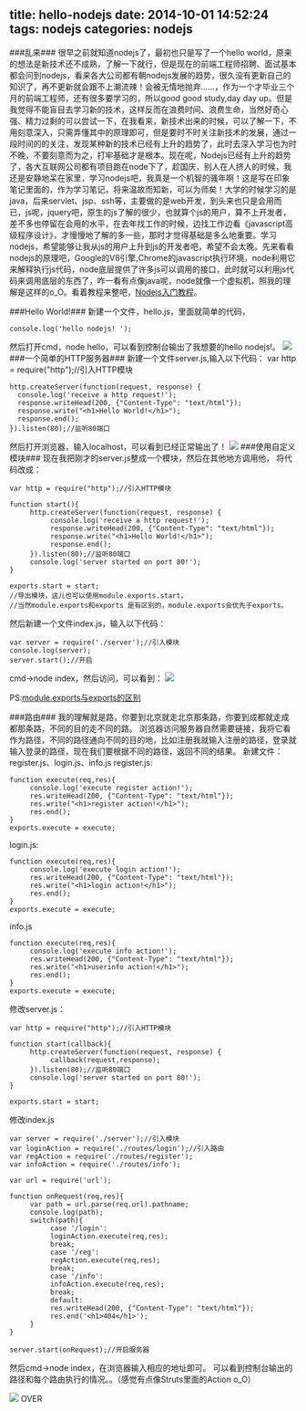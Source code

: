title: hello-nodejs
date: 2014-10-01 14:52:24
tags: nodejs
categories: nodejs
---
###乱来###
很早之前就知道nodejs了，最初也只是写了一个hello world，原来的想法是新技术还不成熟，了解一下就行，但是现在的前端工程师招聘、面试基本都会问到nodejs，看来各大公司都有朝nodejs发展的趋势，很久没有更新自己的知识了，再不更新就会跟不上潮流辣！会被无情地抛弃......，作为一个才毕业三个月的前端工程师，还有很多要学习的，所以good good study,day day up。但是我觉得不能盲目去学习新的技术，这样反而在浪费时间、浪费生命，当然好奇心强、精力过剩的可以尝试一下，在我看来，新技术出来的时候，可以了解一下，不用刻意深入，只需弄懂其中的原理即可，但是要时不时关注新技术的发展，通过一段时间的的关注，发现某种新的技术已经有上升的趋势了，此时去深入学习也为时不晚，不要刻意而为之，打牢基础才是根本。现在呢，Nodejs已经有上升的趋势了，各大互联网公司都有项目跑在node下了，趁国庆，别人在人挤人的时候，我还是安静地呆在家里，学习nodejs吧，我真是一个机智的骚年啊！这是写在印象笔记里面的，作为学习笔记，将来温故而知新，可以为师矣！<!--more-->大学的时候学习的是java，后来servlet、jsp、ssh等，主要做的是web开发，到头来也只是会用而已，js呢，jquery吧，原生的js了解的很少，也就算个js的用户，算不上开发者，差不多也停留在会用的水平，在去年找工作的时候，边找工作边看《javascript高级程序设计》，才慢慢地了解的多一些，那时才觉得基础是多么地重要。学习nodejs，希望能够让我从js的用户上升到js的开发者吧，希望不会太晚。先来看看nodejs的原理吧，Google的V8引擎,Chrome的javascript执行环境，node利用它来解释执行js代码，node底层提供了许多js可以调用的接口，此时就可以利用js代码来调用底层的东西了，咋一看有点像java呢，node就像一个虚拟机，照我的理解是这样的o_O。看着教程来整吧，[Nodejs入门教程](http://www.nodebeginner.org/index-zh-cn.html)。


###Hello World!###
新建一个文件，hello.js，里面就简单的代码，

	console.log('hello nodejs! ');

然后打开cmd，node hello，可以看到控制台输出了我想要的hello nodejs!。
![](http://icaifeimg.qiniudn.com/hello-nodejs.png)
###一个简单的HTTP服务器###
新建一个文件server.js,输入以下代码：
	var http = require("http");//引入HTTP模块
	
	http.createServer(function(request, response) {
	  console.log('receive a http request!');
	  response.writeHead(200, {"Content-Type": "text/html"});
	  response.write("<h1>Hello World!</h1>");
	  response.end();
	}).listen(80);//监听80端口
然后打开浏览器，输入localhost，可以看到已经正常输出了！
![](http://icaifeimg.qiniudn.com/hello-nodejs-express.png)
###使用自定义模块###
现在我把刚才的server.js整成一个模块，然后在其他地方调用他， 将代码改成：

	var http = require("http");//引入HTTP模块

	function start(){
	     http.createServer(function(request, response) {
	          console.log('receive a http request!');
	          response.writeHead(200, {"Content-Type": "text/html"});
	          response.write("<h1>Hello World!</h1>");
	          response.end();
	     }).listen(80);//监听80端口
	     console.log('server started on port 80!');
	}

	exports.start = start;
	//导出模块，这儿也可以使用module.exports.start，
	//当然module.exports和exports 是有区别的，module.exports会优先于exports。

然后新建一个文件index.js，输入以下代码：

	var server = require('./server');//引入模块
	console.log(server);
	server.start();//开启

cmd->node index，然后访问，可以看到：
![](http://icaifeimg.qiniudn.com/hello-nodejs-show.png)

PS:[module.exports与exports的区别](http://www.cnblogs.com/pigtail/archive/2013/01/14/2859555.html)

###路由###
我的理解就是路，你要到北京就走北京那条路，你要到成都就走成都那条路，不同的目的走不同的路。
浏览器访问服务器自然需要链接，我将它看作为路径，不同的路径通向不同的目的地，比如注册我就输入注册的路径，登录就输入登录的路径，现在我们要根据不同的路径，返回不同的结果。
新建文件：register.js、login.js、info.js
register.js:

	function execute(req,res){
	     console.log('execute register action!');
	     res.writeHead(200, {"Content-Type": "text/html"});
	     res.write("<h1>register action!</h1>");
	     res.end();
	}
	exports.execute = execute;

login.js:

	function execute(req,res){
	     console.log('execute login action!');
	     res.writeHead(200, {"Content-Type": "text/html"});
	     res.write("<h1>login action!</h1>");
	     res.end();
	}
	exports.execute = execute;

info.js

	function execute(req,res){
	     console.log('execute info action!');
	     res.writeHead(200, {"Content-Type": "text/html"});
	     res.write("<h1>userinfo action!</h1>");
	     res.end();
	}
	exports.execute = execute;

修改server.js：

	var http = require("http");//引入HTTP模块
	
	function start(callback){
	     http.createServer(function(request, response) {
	          callback(request,response);
	     }).listen(80);//监听80端口
	     console.log('server started on port 80!');
	}
	
	exports.start = start;

修改index.js

	var server = require('./server');//引入模块
	var loginAction = require('./routes/login');//引入路由
	var regAction = require('./routes/register');
	var infoAction = require('./routes/info');
	
	var url = require('url');
	
	function onRequest(req,res){
	     var path = url.parse(req.url).pathname;
	     console.log(path);
	     switch(path){
	          case '/login':
	          loginAction.execute(req,res);
	          break;
	          case '/reg':
	          regAction.execute(req,res);
	          break;
	          case '/info':
	          infoAction.execute(req,res);
	          break;
	          default:
	          res.writeHead(200, {"Content-Type": "text/html"});
	          res.end('<h1>404</h1>');
	     }
	}
	
	server.start(onRequest);//开启服务器

然后cmd->node index，在浏览器输入相应的地址即可。
可以看到控制台输出的路径和每个路由执行的情况。。（感觉有点像Struts里面的Action   o_O）

![](http://icaifeimg.qiniudn.com/hello-nodejs-show-result.png)
OVER